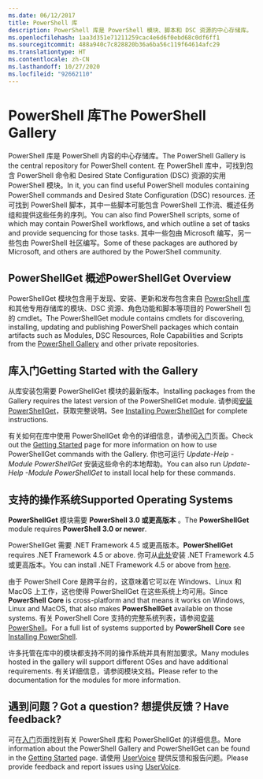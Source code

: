 ```yaml
---
ms.date: 06/12/2017
title: PowerShell 库
description: PowerShell 库是 PowerShell 模块、脚本和 DSC 资源的中心存储库。
ms.openlocfilehash: 1aa3d351e71211259cac4e6d6f0ebd68c0df6ff1
ms.sourcegitcommit: 488a940c7c828820b36a6ba56c119f64614afc29
ms.translationtype: HT
ms.contentlocale: zh-CN
ms.lasthandoff: 10/27/2020
ms.locfileid: "92662110"
---
```

# <a name="the-powershell-gallery"></a><span data-ttu-id="c7efc-103">PowerShell 库</span><span class="sxs-lookup"><span data-stu-id="c7efc-103">The PowerShell Gallery</span></span>

<span data-ttu-id="c7efc-104">PowerShell 库是 PowerShell 内容的中心存储库。</span><span class="sxs-lookup"><span data-stu-id="c7efc-104">The PowerShell Gallery is the central repository for PowerShell content.</span></span> <span data-ttu-id="c7efc-105">在 PowerShell 库中，可找到包含 PowerShell 命令和 Desired State Configuration (DSC) 资源的实用 PowerShell 模块。</span><span class="sxs-lookup"><span data-stu-id="c7efc-105">In it, you can find useful PowerShell modules containing PowerShell commands and Desired State Configuration (DSC) resources.</span></span>
<span data-ttu-id="c7efc-106">还可找到 PowerShell 脚本，其中一些脚本可能包含 PowerShell 工作流、概述任务组和提供这些任务的序列。</span><span class="sxs-lookup"><span data-stu-id="c7efc-106">You can also find PowerShell scripts, some of which may contain PowerShell workflows, and which outline a set of tasks and provide sequencing for those tasks.</span></span> <span data-ttu-id="c7efc-107">其中一些包由 Microsoft 编写，另一些包由 PowerShell 社区编写。</span><span class="sxs-lookup"><span data-stu-id="c7efc-107">Some of these packages are authored by Microsoft, and others are authored by the PowerShell community.</span></span>

## <a name="powershellget-overview"></a><span data-ttu-id="c7efc-108">PowerShellGet 概述</span><span class="sxs-lookup"><span data-stu-id="c7efc-108">PowerShellGet Overview</span></span>

<span data-ttu-id="c7efc-109">PowerShellGet 模块包含用于发现、安装、更新和发布包含来自 [PowerShell 库](https://www.PowerShellGallery.com)和其他专用存储库的模块、DSC 资源、角色功能和脚本等项目的 PowerShell 包的 cmdlet。</span><span class="sxs-lookup"><span data-stu-id="c7efc-109">The PowerShellGet module contains cmdlets for discovering, installing, updating and publishing PowerShell packages which contain artifacts such as Modules, DSC Resources, Role Capabilities and Scripts from the [PowerShell Gallery](https://www.PowerShellGallery.com) and other private repositories.</span></span>

## <a name="getting-started-with-the-gallery"></a><span data-ttu-id="c7efc-110">库入门</span><span class="sxs-lookup"><span data-stu-id="c7efc-110">Getting Started with the Gallery</span></span>

<span data-ttu-id="c7efc-111">从库安装包需要 PowerShellGet 模块的最新版本。</span><span class="sxs-lookup"><span data-stu-id="c7efc-111">Installing packages from the Gallery requires the latest version of the PowerShellGet module.</span></span> <span data-ttu-id="c7efc-112">请参阅[安装 PowerShellGet](installing-psget.md)，获取完整说明。</span><span class="sxs-lookup"><span data-stu-id="c7efc-112">See [Installing PowerShellGet](installing-psget.md) for complete instructions.</span></span>

<span data-ttu-id="c7efc-113">有关如何在库中使用 PowerShellGet 命令的详细信息，请参阅[入门](getting-started.md)页面。</span><span class="sxs-lookup"><span data-stu-id="c7efc-113">Check out the [Getting Started](getting-started.md) page for more information on how to use PowerShellGet commands with the Gallery.</span></span> <span data-ttu-id="c7efc-114">你也可运行 *Update-Help -Module PowerShellGet* 安装这些命令的本地帮助。</span><span class="sxs-lookup"><span data-stu-id="c7efc-114">You can also run *Update-Help -Module PowerShellGet* to install local help for these commands.</span></span>

## <a name="supported-operating-systems"></a><span data-ttu-id="c7efc-115">支持的操作系统</span><span class="sxs-lookup"><span data-stu-id="c7efc-115">Supported Operating Systems</span></span>

<span data-ttu-id="c7efc-116">**PowerShellGet** 模块需要 **PowerShell 3.0 或更高版本** 。</span><span class="sxs-lookup"><span data-stu-id="c7efc-116">The **PowerShellGet** module requires **PowerShell 3.0 or newer**.</span></span>

<span data-ttu-id="c7efc-117">PowerShellGet 需要 .NET Framework 4.5 或更高版本。</span><span class="sxs-lookup"><span data-stu-id="c7efc-117">**PowerShellGet** requires .NET Framework 4.5 or above.</span></span> <span data-ttu-id="c7efc-118">你可从[此处](https://msdn.microsoft.com/library/5a4x27ek.aspx)安装 .NET Framework 4.5 或更高版本。</span><span class="sxs-lookup"><span data-stu-id="c7efc-118">You can install .NET Framework 4.5 or above from [here](https://msdn.microsoft.com/library/5a4x27ek.aspx).</span></span>

<span data-ttu-id="c7efc-119">由于 PowerShell Core 是跨平台的，这意味着它可以在 Windows、Linux 和 MacOS 上工作，这也使得 PowerShellGet 在这些系统上均可用。</span><span class="sxs-lookup"><span data-stu-id="c7efc-119">Since **PowerShell Core** is cross-platform and that means it works on Windows, Linux and MacOS, that also makes **PowerShellGet** available on those systems.</span></span> <span data-ttu-id="c7efc-120">有关 PowerShell Core 支持的完整系统列表，请参阅[安装 PowerShell](/powershell/scripting/install/installing-powershell)。</span><span class="sxs-lookup"><span data-stu-id="c7efc-120">For a full list of systems supported by **PowerShell Core** see [Installing PowerShell](/powershell/scripting/install/installing-powershell).</span></span>

<span data-ttu-id="c7efc-121">许多托管在库中的模块都支持不同的操作系统并具有附加要求。</span><span class="sxs-lookup"><span data-stu-id="c7efc-121">Many modules hosted in the gallery will support different OSes and have additional requirements.</span></span>
<span data-ttu-id="c7efc-122">有关详细信息，请参阅模块文档。</span><span class="sxs-lookup"><span data-stu-id="c7efc-122">Please refer to the documentation for the modules for more information.</span></span>

## <a name="got-a-question-have-feedback"></a><span data-ttu-id="c7efc-123">遇到问题？</span><span class="sxs-lookup"><span data-stu-id="c7efc-123">Got a question?</span></span> <span data-ttu-id="c7efc-124">想提供反馈？</span><span class="sxs-lookup"><span data-stu-id="c7efc-124">Have feedback?</span></span>

<span data-ttu-id="c7efc-125">可在[入门](getting-started.md)页面找到有关 PowerShell 库和 PowerShellGet 的详细信息。</span><span class="sxs-lookup"><span data-stu-id="c7efc-125">More information about the PowerShell Gallery and PowerShellGet can be found in the [Getting Started](getting-started.md) page.</span></span> <span data-ttu-id="c7efc-126">请使用 [UserVoice](http://windowsserver.uservoice.com/forums/301869-powershell) 提供反馈和报告问题。</span><span class="sxs-lookup"><span data-stu-id="c7efc-126">Please provide feedback and report issues using [UserVoice](http://windowsserver.uservoice.com/forums/301869-powershell).</span></span>
